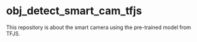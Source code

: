# obj_detect_smart_cam_tfjs
This repository is about the smart camera using the pre-trained model from TFJS.
